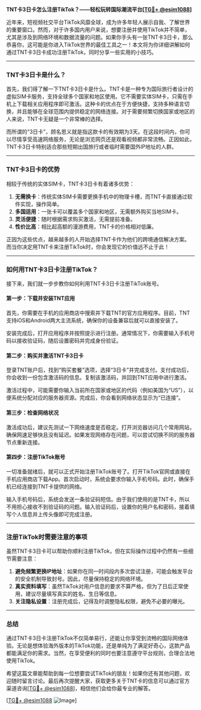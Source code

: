 **TNT卡3日卡怎么注册TikTok？——轻松玩转国际潮流平台[[TG💪+ @esim1088](https://t.me/s/esim1088)]**

近年来，短视频社交平台TikTok风靡全球，成为许多年轻人展示自我、了解世界的重要窗口。然而，对于许多国内用户来说，想要注册并使用TikTok并不简单，尤其是涉及到网络环境和数据流量的问题。如果你手头有一张TNT卡3日卡，那么恭喜你，这可能是你进入TikTok世界的最佳工具之一！本文将为你详细讲解如何通过TNT卡3日卡成功注册TikTok，同时分享一些实用的小技巧。

---

### TNT卡3日卡是什么？

首先，我们得了解一下TNT卡3日卡是什么。TNT卡是一种专为国际旅行者设计的虚拟SIM卡服务，支持全球多个国家和地区使用。它不需要实体SIM卡，只需在手机上下载相关应用程序即可激活。这种卡的优点在于方便快捷，支持多种语言切换，并且能够在全球范围内提供稳定的网络连接。对于需要频繁切换国家或地区的人来说，TNT卡无疑是一个非常棒的选择。

而所谓的“3日卡”，顾名思义就是指这款卡的有效期为3天。在这段时间内，你可以尽情享受高速网络服务，无论是浏览网页还是观看视频都非常流畅。正因如此，TNT卡3日卡特别适合那些短期出国旅行或者临时需要国外IP地址的人群。

---

### TNT卡3日卡的优势

相较于传统的实体SIM卡，TNT卡3日卡有着诸多优势：

1. **无需换卡**：传统实体SIM卡需要更换手机中的物理卡槽，而TNT卡直接通过软件实现，操作简单。
2. **多国适用**：一张卡可以覆盖多个国家和地区，无需额外购买当地SIM卡。
3. **灵活便捷**：随时根据需求购买激活，无需提前准备。
4. **性价比高**：相比起高额的漫游费用，TNT卡的价格相对低廉。

正因为这些优点，越来越多的人开始选择TNT卡作为他们的跨境通信解决方案。而当你决定用TNT卡来注册TikTok时，你会发现它的价值远不止于此！

---

### 如何用TNT卡3日卡注册TikTok？

接下来，我们就一步步教你如何利用TNT卡3日卡注册TikTok账号。

#### 第一步：下载并安装TNT应用

首先，你需要在手机的应用商店中搜索并下载TNT的官方应用程序。目前，TNT支持iOS和Android两大主流系统，确保你的设备兼容后就可以直接安装了。

安装完成后，打开应用程序并按照提示进行注册。通常情况下，你需要输入手机号码以接收验证码，随后设置密码并完成身份验证。

#### 第二步：购买并激活TNT卡3日卡

登录TNT账户后，找到“购买套餐”选项，选择“3日卡”并完成支付。支付成功后，你会收到一份包含激活码的信息。复制该激活码，并回到TNT应用中进行激活。

激活过程中，可能需要你输入当前所在国家或地区的代码（例如美国为“US”），以便系统分配对应的服务器资源。完成后，你会看到网络状态显示为“已连接”。

#### 第三步：检查网络状况

激活成功后，建议先测试一下网络速度是否稳定。打开浏览器访问几个常用网站，确保网速足够快且没有延迟。如果发现网络存在问题，可以尝试切换不同的服务器节点重新连接。

#### 第四步：注册TikTok账号

一切准备就绪后，就可以正式开始注册TikTok账号了。打开TikTok官网或直接在手机应用商店下载App。首次启动时，系统会要求你输入手机号码。此时，确保手机已经连接到TNT卡提供的网络。

输入手机号码后，系统会发送一条验证码短信。由于我们使用的是TNT卡，所以不用担心接收不到验证码的问题。输入验证码后，设置你的用户名和密码，接着填写个人信息并上传头像即可完成注册。

---

### 注册TikTok时需要注意的事项

虽然TNT卡3日卡可以帮助你顺利注册TikTok，但在实际操作过程中仍然有一些细节需要注意：

1. **避免频繁更换IP地址**：如果你在同一时间段内多次尝试注册，可能会触发平台的安全机制导致封号。因此，尽量保持稳定的网络环境。
2. **真实资料填写**：虽然TikTok对用户信息的要求不算严格，但为了日后正常使用，建议尽量填写真实的姓名、生日等信息。
3. **关注隐私设置**：注册完成后，记得及时调整隐私权限，避免不必要的曝光。

---

### 总结

通过TNT卡3日卡注册TikTok不仅简单易行，还能让你享受到流畅的国际网络体验。无论是想体验海外版本的TikTok功能，还是单纯为了满足好奇心，这款产品都能满足你的需求。当然，在享受便利的同时也要注意遵守平台规则，合理合法地使用TikTok。

希望这篇文章能帮助到每一位想要尝试TikTok的朋友！如果你还有其他问题，欢迎随时留言讨论。最后再次提醒大家，获取更多关于TNT卡的信息可以通过官方渠道咨询[[TG💪+ @esim1088](https://t.me/s/esim1088)]，相信他们会给你最专业的解答。

[[TG💪+ @esim1088](https://t.me/s/esim1088) ![Image](https://i.postimg.cc/4NQfJmqS/Snipaste-2025-05-13-00-14-12.png)]